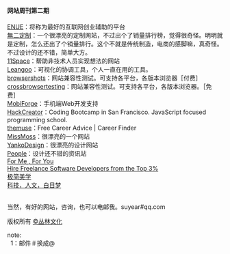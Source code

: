 <h4>网站周刊第二期</h4>


<a href="http://enue.cn">ENUE</a>：将称为最好的互联网创业辅助的平台<br/>
<a href="http://www.4only1.com/">無二定制</a>：一个很漂亮的定制网站，不过出个了销量排行榜，觉得很奇怪。明明就是定制，怎么还出了个销量排行。这个不就是传统制造，电商的感脚嘛，真奇怪。不过设计的还不错，简单大方。<br/>
<a href="http://www.11space.cn/">11Space</a>：帮助非技术人员实现想法的网站<br/>
<a href="http://www.51agile.cn/">Leangoo</a>：可视化的协调工具，个人一直在用的工具。<br/>
<a href="http://browsershots.org/">browsershots</a>：网站兼容性测试。可支持各平台，各版本浏览器［付费］<br/>
<a href="crossbrowsertesting.com">crossbrowsertesting</a>：网站兼容性测试。可支持各平台，各版本浏览器。［免费］<br/>
<a href="https://mobiforge.com/">MobiForge</a>：手机端Web开发支持<br/>
<a href="http://www.hackreactor.com/">HackCreator</a>：Coding Bootcamp in San Francisco. JavaScript focused programming school.<br/>
<a href="https://www.themuse.com/">themuse</a>：Free Career Advice | Career Finder<br/>
<a href="http://www.missmoss.co.za/">MissMoss</a>：很漂亮的一个网站<br/>
<a href="http://www.yankodesign.com/">YankoDesign</a>：很漂亮的设计网站<br/>
<a href="http://www.people.com/">People</a>：设计还不错的资讯站<br/>
<a href="http://forme-foryou.com/">For Me , For You</a><br/>
<a href="http://www.toptal.com/">Hire Freelance Software Developers from the Top 3%</a><br/>
<a href="http://www.thelooploft.com/">极简美学</a><br/>
<a href="http://yixi.tv/">科技，人文，白日梦</a><br/>


<br/>当然，有好的网站，咨询，也可以电邮我。suyear#qq.com
<br/>

版权所有 <a href="http://enue.cn">&copy;丛林文化</a>
<br/>
<p>note:<br/>
  &nbsp;&nbsp;1：邮件＃换成@
</p>  
